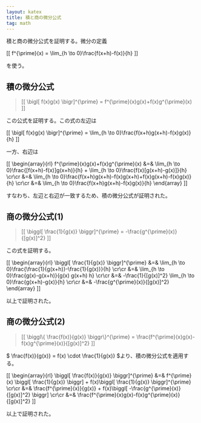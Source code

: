 ```yaml
---
layout: katex
title: 積と商の微分公式
tag: math
---
```

積と商の微分公式を証明する。微分の定義

[[ f^{\prime}(x) = \lim_{h \to 0}\frac{f(x+h)-f(x)}{h}  ]]

を使う。

## 積の微分公式 ##

<blockquote>
[[ \bigl[ f(x)g(x) \bigr]^{\prime} = f^{\prime}(x)g(x)+f(x)g^{\prime}(x) ]]
</blockquote>

この公式を証明する。この式の左辺は

[[ \bigl[ f(x)g(x) \bigr]^{\prime} =  \lim_{h \to 0}\frac{f(x+h)g(x+h)-f(x)g(x)}{h} ]]

一方、右辺は

[[ \begin{array}{rl} f^{\prime}(x)g(x)+f(x)g^{\prime}(x) &=& \lim_{h \to 0}\frac{[f(x+h)-f(x)]g(x+h)}{h} + \lim_{h \to 0}\frac{f(x)[g(x+h)-g(x)]}{h} \cr\cr &=& \lim_{h \to 0}\frac{f(x+h)g(x+h)-f(x)g(x+h)+f(x)g(x+h)-f(x)g(x)}{h} \cr\cr &=& \lim_{h \to 0}\frac{f(x+h)g(x+h)-f(x)g(x)}{h} \end{array} ]]

すなわち、左辺と右辺が一致するため、積の微分公式が証明された。

## 商の微分公式(1) ##

<blockquote>
[[ \biggl[ \frac{1}{g(x)} \biggr]^{\prime} = -\frac{g^{\prime}(x)}{[g(x)]^2} ]]
</blockquote>

この式を証明する。

[[ \begin{array}{rl} \biggl[ \frac{1}{g(x)} \biggr]^{\prime} &=& \lim_{h \to 0}\frac{\frac{1}{g(x+h)}-\frac{1}{g(x)}}{h} \cr\cr &=& \lim_{h \to 0}\frac{g(x)-g(x+h)}{g(x) g(x+h) h} \cr\cr  &=& -\frac{1}{[g(x)]^2} \lim_{h \to 0}\frac{g(x+h)-g(x)}{h} \cr\cr &=& -\frac{g^{\prime}(x)}{[g(x)]^2} \end{array} ]]

以上で証明された。

## 商の微分公式(2) ##

<blockquote>
[[ \biggl\{ \frac{f(x)}{g(x)} \biggr\}^{\prime} = \frac{f^{\prime}(x)g(x)-f(x)g^{\prime}(x)}{[g(x)]^2} ]]
</blockquote>

$ \frac{f(x)}{g(x)} = f(x) \cdot \frac{1}{g(x)} $より、積の微分公式を適用する。

[[ \begin{array}{rl} \biggl[ \frac{f(x)}{g(x)} \biggr]^{\prime} &=&  f^{\prime}(x) \biggl[ \frac{1}{g(x)} \biggr] + f(x)\biggl[ \frac{1}{g(x)} \biggr]^{\prime} \cr\cr &=& \frac{f^{\prime}(x)}{g(x)} + f(x)\biggl[ -\frac{g^{\prime}(x)}{[g(x)]^2} \biggr]  \cr\cr &=& \frac{f^{\prime}(x)g(x)-f(x)g^{\prime}(x)}{[g(x)]^2} ]]

以上で証明された。
